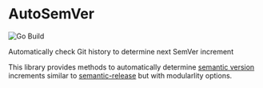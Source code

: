 # AutoSemVer

![Go Build](https://github.com/ShaneMalachow/AutoSemVer/workflows/Go%20Build/badge.svg)

Automatically check Git history to determine next SemVer increment

This library provides methods to automatically determine [semantic version](https://semver.org) increments similar to [semantic-release](https://github.com/semantic-release/semantic-release) but with modularlity options.
